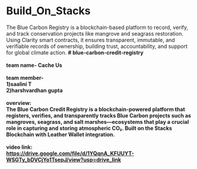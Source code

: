# Build_On_Stacks
The Blue Carbon Registry is a blockchain-based platform to record, verify, and track conservation projects like mangrove and seagrass restoration. Using Clarity smart contracts, it ensures transparent, immutable, and verifiable records of ownership, building trust, accountability, and support for global climate action.
<b># blue-carbon-credit-registry<br>
<br>team name- Cache Us<br>
<br>team member-<br>1)saalini T<br>2)harshvardhan gupta<br>
<br>overview:<br>
The Blue Carbon Credit Registry is a blockchain-powered platform that registers, verifies, and transparently tracks Blue Carbon projects such as mangroves, seagrass, and salt marshes—ecosystems that play a crucial role in capturing and storing atmospheric CO₂.  Built on the Stacks Blockchain with Leather Wallet integration.<br>
<br>video link:<br>https://drive.google.com/file/d/1YQqnA_KFUUYT-WSGTy_bDVCjYo1TsepJ/view?usp=drive_link
